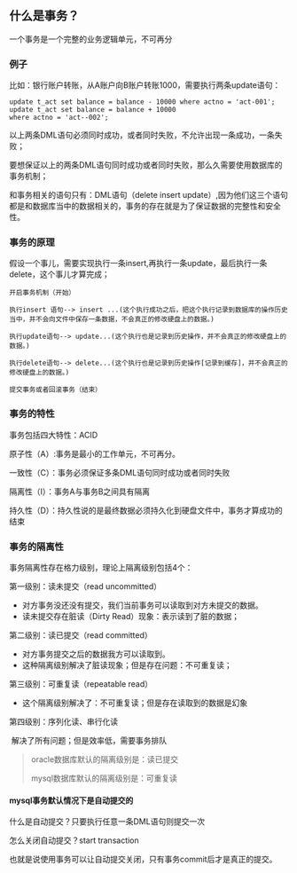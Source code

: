 ## 什么是事务？

一个事务是一个完整的业务逻辑单元，不可再分

### 例子

比如：银行账户转账，从A账户向B账户转账1000，需要执行两条update语句：

```
update t_act set balance = balance - 10000 where actno = 'act-001';
update t_act set balance = balance + 10000
where actno = 'act--002';
```

以上两条DML语句必须同时成功，或者同时失败，不允许出现一条成功，一条失败；

要想保证以上的两条DML语句同时成功或者同时失败，那么久需要使用数据库的事务机制；

和事务相关的语句只有：DML语句（delete insert update）,因为他们这三个语句都是和数据库当中的数据相关的，事务的存在就是为了保证数据的完整性和安全性。

### 事务的原理

假设一个事儿，需要实现执行一条insert,再执行一条update，最后执行一条delete，这个事儿才算完成；

```
开启事务机制（开始）

执行insert 语句--> insert ...(这个执行成功之后，把这个执行记录到数据库的操作历史当中，并不会向文件中保存一条数据，不会真正的修改硬盘上的数据。)

执行update语句--> update...(这个执行也是记录到历史操作，并不会真正的修改硬盘上的数据。)

执行delete语句--> delete...(这个执行也是记录到历史操作[记录到缓存]，并不会真正的修改硬盘上的数据。)

提交事务或者回滚事务（结束）
```

### 事务的特性

事务包括四大特性：ACID

原子性（A）:事务是最小的工作单元，不可再分。

一致性（C）：事务必须保证多条DML语句同时成功或者同时失败

隔离性（I）：事务A与事务B之间具有隔离

持久性（D）：持久性说的是最终数据必须持久化到硬盘文件中，事务才算成功的结束

### 事务的隔离性

事务隔离性存在格力级别，理论上隔离级别包括4个：

第一级别：读未提交（read uncommitted）

- 对方事务没还没有提交，我们当前事务可以读取到对方未提交的数据。
- 读未提交存在脏读（Dirty Read）现象：表示读到了脏的数据；

第二级别：读已提交（read committed）

- 对方事务提交之后的数据我方可以读取到。
- 这种隔离级别解决了脏读现象；但是存在问题：不可重复读；

第三级别：可重复读（repeatable read）

- 这个隔离级别解决了：不可重复读；但是存在读取到的数据是幻象

第四级别：序列化读、串行化读

​	解决了所有问题；但是效率低，需要事务排队

> oracle数据库默认的隔离级别是：读已提交
>
> mysql数据库默认的隔离级别是：可重复读

#### mysql事务默认情况下是自动提交的

什么是自动提交？只要执行任意一条DML语句则提交一次

怎么关闭自动提交？start transaction

也就是说使用事务可以让自动提交关闭，只有事务commit后才是真正的提交。

